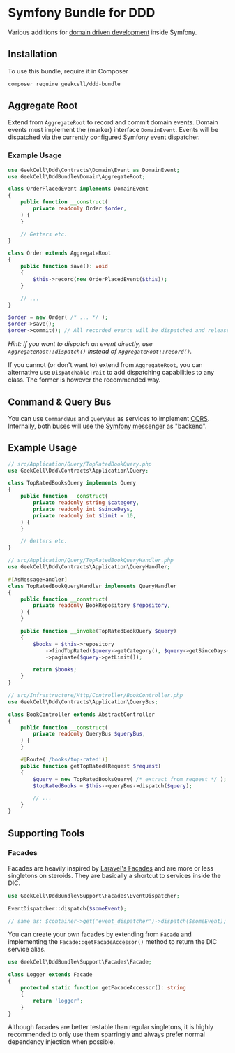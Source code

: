 # Symfony Bundle for DDD

Various additions for [domain driven development](https://martinfowler.com/tags/domain%20driven%20design.html) inside Symfony.

## Installation

To use this bundle, require it in Composer

```bash
composer require geekcell/ddd-bundle
```

## Aggregate Root

Extend from `AggregateRoot` to record and commit domain events. Domain events must implement the (marker) interface `DomainEvent`. Events will be dispatched via the currently configured Symfony event dispatcher.

### Example Usage

```php
use GeekCell\Ddd\Contracts\Domain\Event as DomainEvent;
use GeekCell\DddBundle\Domain\AggregateRoot;

class OrderPlacedEvent implements DomainEvent
{
    public function __construct(
        private readonly Order $order,
    ) {
    }

    // Getters etc.
}

class Order extends AggregateRoot
{
    public function save(): void
    {
        $this->record(new OrderPlacedEvent($this));
    }

    // ...
}

$order = new Order( /* ... */ );
$order->save();
$order->commit(); // All recorded events will be dispatched and released
```

_Hint: If you want to dispatch an event directly, use `AggregateRoot::dispatch()` instead of `AggregateRoot::record()`._

If you cannot (or don't want to) extend from `AggregateRoot`, you can alternative use `DispatchableTrait` to add dispatching capabilities to any class. The former is however the recommended way.

## Command & Query Bus

You can use `CommandBus` and `QueryBus` as services to implement [CQRS](https://martinfowler.com/bliki/CQRS.html). Internally, both buses will use the [Symfony messenger](https://symfony.com/doc/current/messenger.html) as "backend".

## Example Usage

```php
// src/Application/Query/TopRatedBookQuery.php
use GeekCell\Ddd\Contracts\Application\Query;

class TopRatedBooksQuery implements Query
{
    public function __construct(
        private readonly string $category,
        private readonly int $sinceDays,
        private readonly int $limit = 10,
    ) {
    }

    // Getters etc.
}

// src/Application/Query/TopRatedBookQueryHandler.php
use GeekCell\Ddd\Contracts\Application\QueryHandler;

#[AsMessageHandler]
class TopRatedBookQueryHandler implements QueryHandler
{
    public function __construct(
        private readonly BookRepository $repository,
    ) {
    }

    public function __invoke(TopRatedBookQuery $query)
    {
        $books = $this->repository
            ->findTopRated($query->getCategory(), $query->getSinceDays())
            ->paginate($query->getLimit());

        return $books;
    }
}

// src/Infrastructure/Http/Controller/BookController.php
use GeekCell\Ddd\Contracts\Application\QueryBus;

class BookController extends AbstractController
{
    public function __construct(
        private readonly QueryBus $queryBus,
    ) {
    }

    #[Route('/books/top-rated')]
    public function getTopRated(Request $request)
    {
        $query = new TopRatedBooksQuery( /* extract from request */ );
        $topRatedBooks = $this->queryBus->dispatch($query);

        // ...
    }
}
```

## Supporting Tools

### Facades

Facades are heavily inspired by [Laravel's Facades](https://laravel.com/docs/facades) and are more or less singletons on steroids. They are basically a shortcut to services inside the DIC.

```php
use GeekCell\DddBundle\Support\Facades\EventDispatcher;

EventDispatcher::dispatch($someEvent);

// same as: $container->get('event_dispatcher')->dispatch($someEvent);
```

You can create your own facades by extending from `Facade` and implementing the `Facade::getFacadeAccessor()` method to return the DIC service alias.

```php
use GeekCell\DddBundle\Support\Facades\Facade;

class Logger extends Facade
{
    protected static function getFacadeAccessor(): string
    {
        return 'logger';
    }
}
```

Although facades are better testable than regular singletons, it is highly recommended to only use them sparringly and always prefer normal dependency injection when possible.
